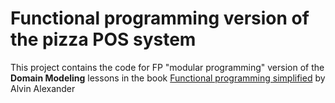 # Functional programming version of the pizza POS system

This project contains the code for FP "modular programming" version of the **Domain Modeling** lessons in the book [Functional programming simplified](https://alvinalexander.gumroad.com/l/lfpis) by Alvin Alexander

